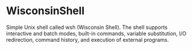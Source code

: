 # WisconsinShell
Simple Unix shell called wsh (Wisconsin Shell). The shell supports interactive and batch modes, built-in commands, variable substitution, I/O redirection, command history, and execution of external programs.
